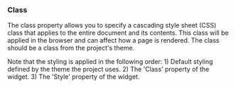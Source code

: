 ### Class

The class property allows you to specify a cascading style sheet (CSS) class that applies to the entire document and its contents. This class will be applied in the browser and can affect how a page is rendered. The class should be a class from the project's theme.

<div class="alert alert-warning">

Note that the styling is applied in the following order: 1) Default styling defined by the theme the project uses. 2) The 'Class' property of the widget. 3) The 'Style' property of the widget.

</div>
